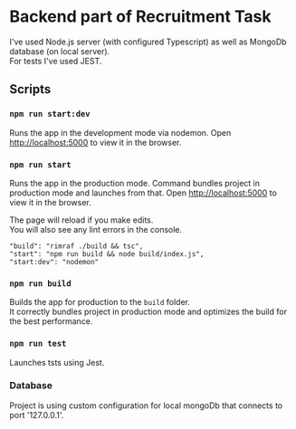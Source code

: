 # Backend part of Recruitment Task 
I've used Node.js server (with configured Typescript) as well as MongoDb database (on local server).\
For tests I've used JEST.

## Scripts

### `npm run start:dev`

Runs the app in the development mode via nodemon.
Open [http://localhost:5000](http://localhost:5000) to view it in the browser.

### `npm run start`

Runs the app in the production mode.
Command bundles project in production mode and launches from that.
Open [http://localhost:5000](http://localhost:5000) to view it in the browser.

The page will reload if you make edits.\
You will also see any lint errors in the console.

    "build": "rimraf ./build && tsc",
    "start": "npm run build && node build/index.js",
    "start:dev": "nodemon"

### `npm run build`

Builds the app for production to the `build` folder.\
It correctly bundles project in production mode and optimizes the build for the best performance.

### `npm run test` 

Launches tsts using Jest.

### Database
Project is using custom configuration for local mongoDb that connects to port '127.0.0.1'.
